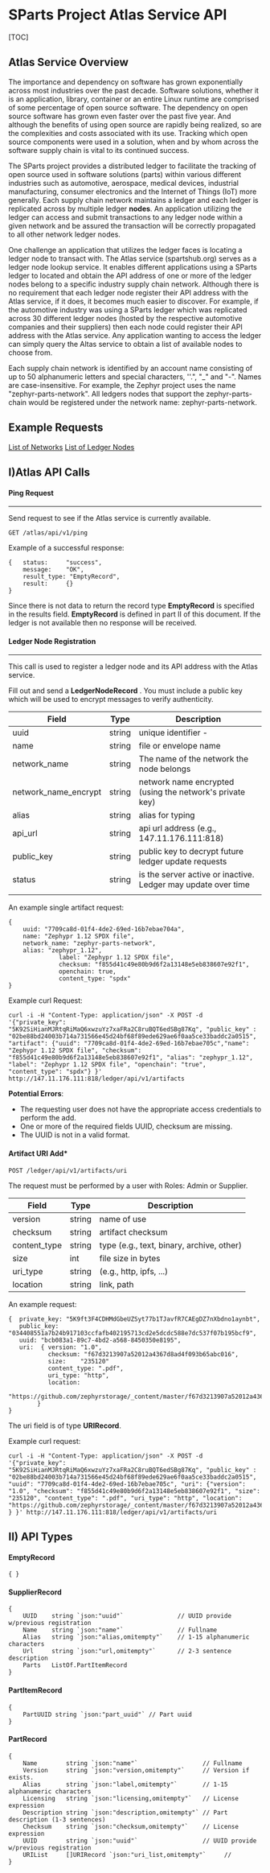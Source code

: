 # SParts Project Atlas Service API

[TOC]

## Atlas Service Overview

The importance and dependency on software has grown exponentially across most industries over the past decade. Software solutions, whether it is an application, library, container or an entire Linux runtime are comprised of some percentage of open source software. The dependency on open source software has grown even faster over the past five year. And although the benefits of using open source are rapidly being realized, so are the complexities and costs associated with its use. Tracking which open source components were used in a solution, when and by whom across the software supply chain is vital to its continued success. 

The SParts project provides a distributed ledger to facilitate the tracking of open source used in software solutions (parts) within various different industries such as automotive, aerospace, medical devices, industrial manufacturing, consumer electronics and the Internet of Things (IoT) more generally.  Each supply chain network maintains a ledger and each ledger is replicated across by multiple ledger **nodes**. An application utilizing  the ledger can access and submit transactions to any ledger node within a given network and be assured the transaction will be correctly propagated to all other network ledger nodes. 

One challenge an application  that utilizes the ledger faces is locating a ledger node to transact with. The Atlas service (spartshub.org) serves as a ledger node lookup service. It enables different applications using a SParts ledger to located and obtain the API address of one or more of the ledger nodes belong to a specific industry supply chain network. Although there is no requirement  that each ledger node register their API address with the Atlas service, if it does, it becomes much easier to discover. For example, if the automotive industry was using a SParts ledger which was replicated across 30 different ledger nodes (hosted by the respective  automotive companies and their suppliers) then each node could register their API address with the Atlas service. Any application wanting to access the ledger can simply query the Altas service to obtain a list of available nodes to choose from.

Each supply chain network is identified by an account name consisting of up to 50 alphanumeric letters and special characters, ''.", "_" and "-". Names are case-insensitive. For example, the Zephyr project uses the name "zephyr-parts-network". All ledgers nodes that support the zephyr-parts-chain would be registered under the network name: zephyr-parts-network.

## Example Requests

[List of Networks](https://spartshub.org/atlas/api/v1/network_space)
[List of Ledger Nodes ](https://spartshub.org/atlas/api/v1/network_node_list/zephyr-parts-network)



## I)Atlas API Calls

#### Ping Request

------

Send request to see if the Atlas service is currently available.  

```
GET /atlas/api/v1/ping
```

Example of a successful response:

```
{	status: 	"success",
	message: 	"OK",
	result_type: "EmptyRecord",
	result: 	{}
}
```

Since there is not data to return the record type **EmptyRecord** is specified in the results field.  **EmptyRecord** is defined in part II of this document. If the ledger is not available then no response will be received.

#### Ledger Node Registration

------

This call is used to register a ledger node and its API address with the Atlas service.

Fill out and send a **LedgerNodeRecord** . You must include a public key which will be used to encrypt messages to verify authenticity.

| Field                | Type   | Description                                                  |
| -------------------- | ------ | ------------------------------------------------------------ |
| uuid                 | string | unique identifier -                                          |
| name                 | string | file or envelope name                                        |
| network_name         | string | The name of the network the node belongs                     |
| network_name_encrypt | string | network name encrypted (using the network's private key)     |
| alias                | string | alias for typing                                             |
| api_url              | string | api url address (e.g., 147.11.176.111:818)                   |
| public_key           | string | public key to decrypt future ledger update requests          |
| status               | string | is the server active or inactive. Ledger may update over time |
|                      |        |                                                              |

An example single artifact request:

```
{
	uuid: "7709ca8d-01f4-4de2-69ed-16b7ebae704a",
	name: "Zephypr 1.12 SPDX file",
	network_name: "zephyr-parts-network",
	alias: "zephypr_1.12",
			  label: "Zephypr 1.12 SPDX file",
			  checksum: "f855d41c49e80b9d6f2a13148e5eb838607e92f1",
			  openchain: true,
			  content_type: "spdx"
}
```

Example curl Request:

```
curl -i -H "Content-Type: application/json" -X POST -d  '{"private_key": "5K92SiHianMJRtqRiMaQ6xwzuYz7xaFRa2C8ruBQT6edSBg87Kq", "public_key" : "02be88bd24003b714a731566e45d24bf68f89ede629ae6f0aa5ce33baddc2a0515", "artifact": {"uuid": "7709ca8d-01f4-4de2-69ed-16b7ebae705c","name": "Zephypr 1.12 SPDX file", "checksum": "f855d41c49e80b9d6f2a13148e5eb838607e92f1", "alias": "zephypr_1.12", "label": "Zephypr 1.12 SPDX file", "openchain": "true", "content_type": "spdx"} }' http://147.11.176.111:818/ledger/api/v1/artifacts
```



**Potential Errors**:

- The requesting user does not have the appropriate access credentials to perform the add.
- One or more of the required fields UUID, checksum are missing.
- The UUID is not in a valid format. 



#### Artifact URI Add*

```
POST /ledger/api/v1/artifacts/uri
```

The request must be performed by a user with Roles: Admin or Supplier.

| Field        | Type   | Description                               |
| ------------ | ------ | ----------------------------------------- |
| version      | string | name of use                               |
| checksum     | string | artifact checksum                         |
| content_type | string | type (e.g., text, binary, archive, other) |
| size         | int    | file size in bytes                        |
| uri_type     | string | (e.g., http, ipfs, ...)                   |
| location     | string | link, path                                |

An example request:

```
{  private_key: "5K9ft3F4CDHMdGbeUZSyt77b1TJavfR7CAEgDZ7nXbdno1aynbt",
   public_key: "034408551a7b24b917103ccfafb402195713cd2e5dcdc588e7dc537f07b195bcf9",
   uuid: "bcb083a1-89c7-4bd2-a568-8450350e8195",
   uri:  { version: "1.0",
		   checksum: "f67d3213907a52012a4367d8ad4f093b65abc016",
		   size:	"235120"
		   content_type: ".pdf",
		   uri_type: "http",
		   location: 	  
		      "https://github.com/zephyrstorage/_content/master/f67d3213907a52012a4367d8abc016"
		}
}
```

The uri field is of type **URIRecord**.

Example curl request:

```
curl -i -H "Content-Type: application/json" -X POST -d  '{"private_key": "5K92SiHianMJRtqRiMaQ6xwzuYz7xaFRa2C8ruBQT6edSBg87Kq", "public_key" : "02be88bd24003b714a731566e45d24bf68f89ede629ae6f0aa5ce33baddc2a0515", 
"uuid": "7709ca8d-01f4-4de2-69ed-16b7ebae705c", "uri": {"version": "1.0", "checksum": "f855d41c49e80b9d6f2a13148e5eb838607e92f1", "size": "235120", "content_type": ".pdf", "uri_type": "http", "location": "https://github.com/zephyrstorage/_content/master/f67d3213907a52012a4367d8abc016" } }' http://147.11.176.111:818/ledger/api/v1/artifacts/uri
```







## II) API Types

#### EmptyRecord

```
{ }
```





#### SupplierRecord

```
{
	UUID    string `json:"uuid"`               // UUID provide w/previous registration
	Name    string `json:"name"`               // Fullname
	Alias   string `json:"alias,omitempty"`    // 1-15 alphanumeric characters
	Url     string `json:"url,omitempty"`      // 2-3 sentence description
	Parts   ListOf.PartItemRecord
}
```



#### PartItemRecord 

```
{
	PartUUID string `json:"part_uuid"` // Part uuid
}
```



#### PartRecord

```
{
	Name        string `json:"name"`                  // Fullname
	Version     string `json:"version,omitempty"`     // Version if exists.
	Alias       string `json:"label,omitempty"`       // 1-15 alphanumeric characters
	Licensing   string `json:"licensing,omitempty"`   // License expression
	Description string `json:"description,omitempty"` // Part description (1-3 sentences)
	Checksum    string `json:"checksum,omitempty"`    // License expression
	UUID        string `json:"uuid"`                  // UUID provide w/previous registration
	URIList     []URIRecord `json:"uri_list,omitempty"`     //
}
```



